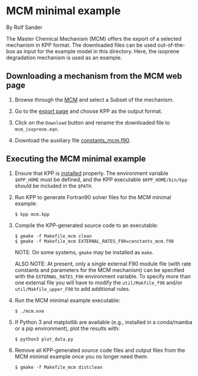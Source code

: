 # MCM minimal example 

By Rolf Sander

The Master Chemical Mechanism (MCM) offers the export of a selected
mechanism in KPP format. The downloaded files can be used out-of-the-box
as input for the example model in this directory. Here, the isoprene
degradation mechanism is used as an example.

## Downloading a mechanism from the MCM web page

1. Browse through the [MCM](https://mcm.york.ac.uk/MCM/browse) and
   select a Subset of the mechanism.

2. Go to the [export page](https://mcm.york.ac.uk/MCM/export) and choose
   KPP as the output format.

3. Click on the `Download` button and rename the downloaded file to
   `mcm_isoprene.eqn`.

4. Download the auxiliary file
   [constants_mcm.f90](https://mcm.york.ac.uk/MCM/export/kpp_constants).

## Executing the MCM minimal example

1. Ensure that KPP is
   [installed](https://kpp.readthedocs.io/en/stable/getting_started/01_installation.html)
   properly. The environment variable `$KPP_HOME` must be defined, and
   the KPP executable `$KPP_HOME/bin/kpp` should be included in the
   `$PATH`.

2. Run KPP to generate Fortran90 solver files for the MCM minimal example:

   ```console
   $ kpp mcm.kpp
   ```
  
3. Compile the KPP-generated source code to an executable:

   ```console
   $ gmake -f Makefile_mcm clean
   $ gmake -f Makefile_mcm EXTERNAL_RATES_F90=constants_mcm.f90
   ```
   NOTE: On some systems, `gmake` may be installed as `make`.

   ALSO NOTE: At present, only a single external F90 module file (with
   rate constants and parameters for the MCM mechanism) can be specified
   with the `EXTERNAL_RATES_F90` environment variable. To specify more
   than one external file you will have to modify the `util/Makfile_f90`
   and/or `util/Makfile_upper_F90` to add additional rules.

4. Run the MCM minimal example executable:

   ```console
   $ ./mcm.exe
   ```

5. If Python 3 and matplotlib are available (e.g., installed in a
   conda/mamba or a pip environment), plot the results with:
   
   ```console
   $ python3 plot_data.py
   ```
   
6. Remove all KPP-generated source code files and output files from the MCM minimal example once you no longer need them:

   ```console
   $ gmake -f Makefile_mcm distclean
   ```
